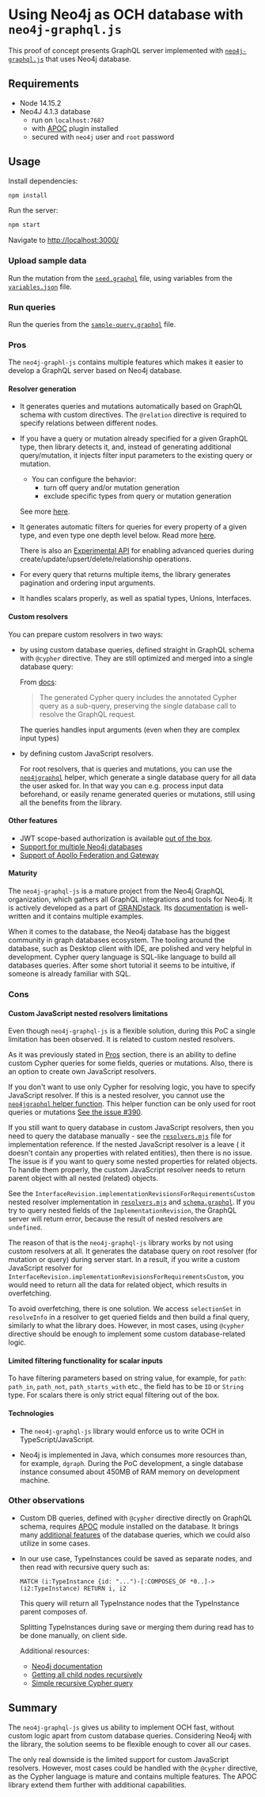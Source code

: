 # Using Neo4j as OCH database with `neo4j-graphql.js`

This proof of concept presents GraphQL server implemented
with [`neo4j-graphql.js`](https://github.com/neo4j-graphql/neo4j-graphql-js) that uses Neo4j database.

## Requirements

- Node 14.15.2
- Neo4J 4.1.3 database
    - run on `localhost:7687`
    - with [APOC](https://neo4j.com/labs/apoc/4.1/installation) plugin installed
    - secured with `neo4j` user and `root` password

## Usage

Install dependencies:

```bash
npm install
```

Run the server:

```bash
npm start
```

Navigate to [http://localhost:3000/](http://localhost:3000/)

### Upload sample data

Run the mutation from the [`seed.graphql`](seed/seed.graphql) file, using variables from
the [`variables.json`](seed/variables.json) file.

### Run queries

Run the queries from the [`sample-query.graphql`](graphql/sample-query.graphql) file.

### Pros

The `neo4j-graphl-js` contains multiple features which makes it easier to develop a GraphQL server based on Neo4j
database.

#### Resolver generation

- It generates queries and mutations automatically based on GraphQL schema with custom directives. The `@relation`
  directive is required to specify relations between different nodes.

- If you have a query or mutation already specified for a given GraphQL type, then library detects it, and, instead of
  generating additional query/mutation, it injects filter input parameters to the existing query or mutation.

    - You can configure the behavior:
        - turn off query and/or mutation generation
        - exclude specific types from query or mutation generation

  See more [here](https://grandstack.io/docs/neo4j-graphql-js-api#config).

- It generates automatic filters for queries for every property of a given type, and even type one depth level below.
  Read more [here](https://grandstack.io/docs/graphql-filtering).

  There is also
  an [Experimental API](https://grandstack.io/docs/graphql-schema-generation-augmentation/#experimental-api) for
  enabling advanced queries during create/update/upsert/delete/relationship operations.

- For every query that returns multiple items, the library generates pagination and ordering input arguments.

- It handles scalars properly, as well as spatial types, Unions, Interfaces.

#### Custom resolvers

You can prepare custom resolvers in two ways:

- by using custom database queries, defined straight in GraphQL schema with `@cypher` directive. They are still
  optimized and merged into a single database query:

  From [docs](https://grandstack.io/docs/graphql-custom-logic#computed-scalar-fields):
  > The generated Cypher query includes the annotated Cypher query as a sub-query, preserving the single database call to resolve the GraphQL request.

  The queries handles input arguments (even when they are complex input types)

- by defining custom JavaScript resolvers.

  For root resolvers, that is queries and mutations, you can use
  the [`neo4jgraphql`](https://grandstack.io/docs/neo4j-graphql-js-api#neo4jgraphqlobject-params-context-resolveinfo-debug-executionresult)
  helper, which generate a single database query for all data the user asked for. In that way you can e.g. process input
  data beforehand, or easily rename generated queries or mutations, still using all the benefits from the library.

#### Other features

- JWT scope-based authorization is
  available [out of the box](https://grandstack.io/docs/neo4j-graphql-js-middleware-authorization).
- [Support for multiple Neo4j databases](https://grandstack.io/docs/neo4j-multiple-database-graphql)
- [Support of Apollo Federation and Gateway](https://grandstack.io/docs/apollo-federation-gateway-with-neo4j)

#### Maturity

The `neo4j-graphql-js` is a mature project from the Neo4j GraphQL organization, which gathers all GraphQL integrations
and tools for Neo4j. It is actively developed as a part of [GRANDstack](https://grandstack.io/).
Its [documentation](https://grandstack.io/docs/neo4j-graphql-js-quickstart) is well-written and it contains multiple
examples.

When it comes to the database, the Neo4j database has the biggest community in graph databases ecosystem. The tooling
around the database, such as Desktop client with IDE, are polished and very helpful in development. Cypher query
language is SQL-like language to build all databases queries. After some short tutorial it seems to be intuitive, if
someone is already familiar with SQL.

### Cons

#### Custom JavaScript nested resolvers limitations

Even though `neo4j-graphql-js` is a flexible solution, during this PoC a single limitation has been observed. It is
related to custom nested resolvers.

As it was previously stated in [Pros](#pros) section, there is an ability to define custom Cypher queries for some
fields, queries or mutations. Also, there is an option to create own JavaScript resolvers.

If you don't want to use only Cypher for resolving logic, you have to specify JavaScript resolver. If this is a nested
resolver, you cannot use
the [`neo4jgraphql` helper function](https://grandstack.io/docs/neo4j-graphql-js#translate-graphql-to-cypher). This
helper function can be only used for root queries or
mutations [See the issue #390](https://github.com/neo4j-graphql/neo4j-graphql-js/issues/390).

If you still want to query database in custom JavaScript resolvers, then you need to query the database manually - see
the [`resolvers.mjs`](./resolvers.mjs) file for implementation reference. If the nested JavaScript resolver is a leave (
it doesn't contain any properties with related entities), then there is no issue. The issue is if you want to query some
nested properties for related objects. To handle them properly, the custom JavaScript resolver needs to return parent
object with all nested (related) objects.

See the `InterfaceRevision.implementationRevisionsForRequirementsCustom` nested resolver implementation
in [`resolvers.mjs`](./resolvers.mjs) and [`schema.graphql`](./graphql/schema.graphql). If you try to query nested
fields of the `ImplementationRevision`, the GraphQL server will return error, because the result of nested resolvers
are `undefined`.

The reason of that is the `neo4j-graphql-js` library works by not using custom resolvers at all. It generates the
database query on root resolver (for mutation or query) during server start. In a result, if you write a custom
JavaScript resolver for  `InterfaceRevision.implementationRevisionsForRequirementsCustom`, you would need to return all
the data for related object, which results in overfetching.

To avoid overfetching, there is one solution. We access `selectionSet` in `resolveInfo` in a resolver to get queried
fields and then build a final query, similarly to what the library does. However, in most cases, using `@cypher`
directive should be enough to implement some custom database-related logic.

#### Limited filtering functionality for scalar inputs

To have filtering parameters based on string value, for example, for `path`: `path_in`, `path_not`, `path_starts_with`
etc., the field has to be `ID` or `String` type. For scalars there is only strict equal filtering out of the box.

#### Technologies

- The `neo4j-graphql-js` library would enforce us to write OCH in TypeScript/JavaScript.

- Neo4j is implemented in Java, which consumes more resources than, for example, `dgraph`. During the PoC development, a
  single database instance consumed about 450MB of RAM memory on development machine.

### Other observations

- Custom DB queries, defined with `@cypher` directive directly on GraphQL schema,
  requires [APOC](https://github.com/neo4j-contrib/neo4j-apoc-procedures) module installed on the database. It brings
  many [additional features](https://neo4j.com/labs/apoc/4.1/overview/) of the database queries, which we could also
  utilize in some cases.

- In our use case, TypeInstances could be saved as separate nodes, and then read with recursive query such as:
  ```
  MATCH (i:TypeInstance {id: "...")-[:COMPOSES_OF *0..]->(i2:TypeInstance) RETURN i, i2
  ```

  This query will return all TypeInstance nodes that the TypeInstance parent composes of.

  Splitting TypeInstances during save or merging them during read has to be done manually, on client side.

  Additional resources:
    - [Neo4j documentation](https://neo4j.com/docs/cypher-manual/current/clauses/match/#relationships-in-depth)
    - [Getting all child nodes recursively](https://stackoverflow.com/questions/45359581/get-all-child-nodes-recursive)
    - [Simple recursive Cypher query](https://stackoverflow.com/questions/31079881/simple-recursive-cypher-query)

## Summary

The `neo4j-graphql-js` gives us ability to implement OCH fast, without custom logic apart from custom database queries.
Considering Neo4j with the library, the solution seems to be flexible enough to cover all our cases.

The only real downside is the limited support for custom JavaScript resolvers. However, most cases could be handled with
the `@cypher` directive, as the Cypher language is mature and contains multiple features. The APOC library extend them
further with additional capabilities. 

